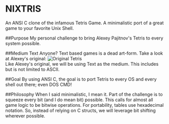 NIXTRIS
=======

An ANSI C clone of the infamous Tetris Game.  A minimalistic port of a great 
game to your favorite Unix Shell.  

##Purpose
My personal challenge to bring Alexey Pajitnov's Tetris to every system possible.

##Medium
Text Anyone?  Text based games is a dead art-form.  Take a look at Alexey's original: 
![Original Tetris](http://upload.wikimedia.org/wikipedia/en/7/7c/Tetris-VeryFirstVersion.png)
<br>
Like Alexey's original, we will be using Text as the medium.  This includes but is not limited to ASCII.

##Goal
By using ANSI C, the goal is to port Tetris to every OS and every shell out
there; even DOS CMD!

##Philosophy
When I said minimalistic, I mean it.  Part of the challenge is to squeeze every
bit (and I do mean bit) possible.  This calls for almost all game logic to be
bitwise operations.  For portability, tables use hexadecimal notation.  So,
instead of relying on C structs, we will leverage bit shifting wherever
possible.
